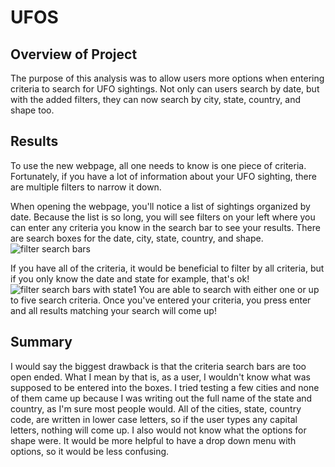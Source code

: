 # UFOS

## Overview of Project

The purpose of this analysis was to allow users more options when entering criteria to search for UFO
sightings. Not only can users search by date, but with the added filters, they can now search by city, state, 
country, and shape too.

## Results

To use the new webpage, all one needs to know is one piece of criteria. Fortunately, if you have a lot of information
about your UFO sighting, there are multiple filters to narrow it down. 

When opening the webpage, you'll notice a list of sightings organized by date. Because the list is so long, you 
will see filters on your left where you can enter any criteria you know in the search bar to see your results. 
There are search boxes for the date, city, state, country, and shape. ![filter search bars](https://user-images.githubusercontent.com/99292945/169913282-e32555bd-4fe0-47c9-8ce5-954045a9140a.png)

If you have all of the criteria, it would be beneficial to filter by all criteria, but if you only know the date 
and state for example, that's ok! ![filter search bars with state1](https://user-images.githubusercontent.com/99292945/169913302-6dd22297-289a-45eb-802d-4ed78a08feb4.png) You are able to search with either one or up to five search criteria. Once 
you've entered your criteria, you press enter and all results matching your search will come up! 

## Summary

I would say the biggest drawback is that the criteria search bars are too open ended. What I mean by that is, 
as a user, I wouldn't know what was supposed to be entered into the boxes. I tried testing a few cities and none of 
them came up because I was writing out the full name of the state and country, as I'm sure most people would. All of
the cities, state, country code, are written in lower case letters, so if the user types any capital letters, 
nothing will come up. I also would not know what the options for shape were. It would be more helpful to have a 
drop down menu with options, so it would be less confusing.
